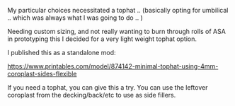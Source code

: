 My particular choices necessitated a tophat .. (basically opting for umbilical .. which was always what I was going to do .. )

Needing custom sizing, and not really wanting to burn through rolls of ASA in prototyping this I decided for a very light weight tophat option.

I published this as a standalone mod:

https://www.printables.com/model/874142-minimal-tophat-using-4mm-coroplast-sides-flexible

If you need a tophat, you can give this a try. You can use the leftover coroplast from the decking/back/etc to use as side fillers.
